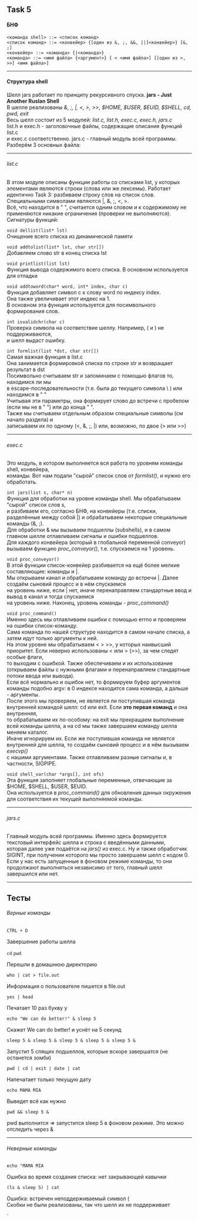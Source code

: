 ## Task 5   

#### БНФ

`<команда shell> ::= <список команд>`  
`<список команд> ::= <конвейер> {[один из &, ;, &&, ||]<конвейер>} [&, ;]`  
`<конвейер> ::= <команда> {|<команда>}`  
`<команда> ::= <имя файла> {<аргумент>} [ < <имя файла>] [[один из >, >>] <имя файла>]`  

---

#### Структура shell

Шелл jars работает по принципу рекурсивного спуска. **jars - Just Another Ruslan Shell**  
В шелле реализованы *&, ;, |, <, >, >>, $HOME, $USER, $EUID, $SHELL, cd, pwd, exit*  
Весь шелл состоит из 5 модулей: *list.c, list.h, exec.c, exec.h, jars.c*  
list.h и exec.h - заголовочные файлы, содержащие описания функций list.c  
и exec.c соответственно. jars.c - главный модуль всей программы.   
Разберём 3 основных файла:   

---

###### list.c

В этом модуле описаны функции работы со списками list, у которых элементами являются строки (слова или же лексемы). Работает идентично Task 3: 
разбиваем строку слов на список слов. Специальными символами являются |, &, ;, <, >.   
Всё, что находится в " ", считается одним словом и к содержимому не применяются никакие ограничения (проверки не выполняются). Сигнатуры функций:  

`void dellist(list* lst)`  
Очищение всего списка из динамической памяти  


`void addtolist(list* lst, char str[])`  
Добавляем слово str в конец списка lst  


`void printlist(list lst)`  
Функция вывода содержимого всего списка. В основном используется для отладки  


`void addtoword(char* word, int* index, char c)`  
Функция добавляет символ c к слову word по индексу index.  
Она также увеличивает этот индекс на 1.  
В основном эта функция используется для посимвольного формирования слов.  


`int isvalidchr(char c)`  
Проверка символа на соответствие шеллу. Например, ( и ) не поддерживаются,  
и шелл выдаст ошибку.  


`int formlist(list *dst, char str[])`  
Самая важная функция в list.c  
Она занимается формировкой списка по строке str и возвращает результат в dst  
Посимвольно считываем str и запоминаем с помощью флагов то, находимся ли мы  
в escape-последовательности (т.е. была до текущего символа \ ) или находимся в " "  
Учитывая эти параметры, она формирует слово до встречи с пробелом (если мы не в " ")
или до конца " ".   
Также мы считываем отдельным образом специальные символы (см начало раздела) и  
записываем их по одному (<, &, ;, |) или, возможно, по двое (> или >>)  

---

###### exec.c

Это модуль, в котором выполняется вся работа по уровням команды shell, конвейера,  
команды. Вот нам подали "сырой" список слов от *formlist()*, и нужно его обработать.  

`int jars(list s, char* n)`   
Функция для обработки на уровне команды shell. Мы обрабатываем "сырой" список слов s,  
и разбиваем его, согласно БНФ, на конвейеры (т.е. списки, разделённые между собой |) и обрабатываем некоторые специальные команды (&, ;).  
Для обработки & мы вызываем подшеллы (subshells), и в самом главном шелле отлавливаем сигналы и ошибки подшеллов.  
Для каждого конвейера (который в глобальной переменной conveyor) вызываем функцию *proc_conveyor()*, т.е. спускаемся на 1 уровень.  


`void proc_conveyor()`  
В этой функции список-конвейер разбивается на ещё более мелкие составляющие: команды и |.   
Мы открываем канал и обрабатываем команду до встречи |. Далее создаём сыновий процесс и в нём спускаемся   
на уровень ниже, если | нет, иначе перенаправляем стандартные ввод и вывод в канал и тогда спускаемся  
на уровень ниже. Наконец, уровень команды - *proc_command()*  


`void proc_command()`  
Именно здесь мы отлавливаем ошибки с помощью errno и проверяем на ошибки список-команду.  
Сама команда по нашей структуре находится в самом начале списка, а затем идут только аргументы к ней.  
На этом уровне мы обрабатываем < > >>, у которых наивысший приоритет. Если неверно использованы < или > (>>), за чем следят особые флаги,   
то выходим с ошибкой. Также обеспечиваем и их использование (открываем файлы с нужными флагами и перенаправляем стандартные потоки ввода или вывода).   
Если всё нормально и ошибок нет, то формируем буфер аргументов команды подобно argv: в 0 индексе находится сама команда, а дальше - аргументы.  
После этого мы проверяем, не является ли поступившая команда внутренней командой шелл: cd или exit. Если **это первая команд** и она внутренняя,  
то обрабатываем их по-особому: на exit мы прекращаем выполнение всей команды шелла, а на cd мы также завершаем команду шелла меняем каталог.  
Иначе игнорируем их. Если же поступившая команда не является внутренней для шелла, то создаём сыновий процесс и в нём вызываем *execvp()*   
с нашими аргументами. Также отлавливаем разные сигналы и, в частности, SIGPIPE.   


`void shell_var(char *args[], int ofs)`  
Эта функция заполняет глобальные переменные, отвечающие за $HOME, $SHELL, $USER, $EUID.  
Она используется в *proc_command()* для обновления данных окружения для соответствия их текущей выполняемой команды.  

---

###### jars.c  

Главный модуль всей программы. Именно здесь формируется текстовый интерфейс шелла и строка с введёнными данными,  
которая далее уже подаётся на *jars()* из exec.c. Ну и также обработчик SIGINT, при получении которого мы просто завершаем шелл с кодом 0.  
Если у нас есть запущенные в фоновом режиме команды, то они продолжают выполняться независимо от того, главный шелл завершился или нет.  

---

## Тесты  

###### Верные команды  


`CTRL + D`  

Завершение работы шелла  

`cd`
`pwd`

Перешли в домашнюю директорию  


`who | cat > file.out`

Информация о пользователе пишется в file.out  


`yes | head`  

Печатает 10 раз букву y  


`echo "We can do better!" & sleep 5`  

Скажет We can do better! и уснёт на 5 секунд  


`sleep 5 & sleep 5 & sleep 5 & sleep 5 & sleep 5 &`  

Запустит 5 спящих подшеллов, которые вскоре завершатся (не останется зомби)  


`pwd | cd | exit | date | cat`  

Напечатает только текущую дату  


`echo MAMA MIA`  

Выведет всё как нужно  


`pwd && sleep 5 &`

pwd выполнится => запустится sleep 5 в фоновом режиме. Это можно отследить через &

---

###### Неверные команды  

`echo "MAMA MIA`  

Ошибка во время создания списка: нет закрывающей кавычки  


`(ls & sleep 5) | cat`   

Ошибка: встречен неподдерживаемый символ (  
Скобки не были реализованы, так что шелл их не поддерживает  


`
